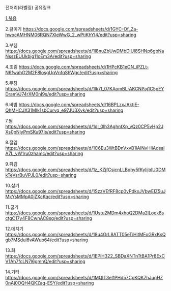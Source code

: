 전처리(라벨링)  공유링크

[1.볶음](https://docs.google.com/spreadsheets/d/1hjWPOdGEVMl7anzC4z3SKDTgboEi3mrsNwRGgD7ITsQ/edit?usp=sharing)

2.끓이기 https://docs.google.com/spreadsheets/d/1GYC-Of_Za-hwocAMHNM06RQN7XleWwG_2_wPtiKhYI4/edit?usp=sharing

3.부침 https://docs.google.com/spreadsheets/d/1l8nuZbUwDMbDlUl8SHNp6gbNaNsszEUUkbjg11oEm3A/edit?usp=sharing

4.조림 https://docs.google.com/spreadsheets/d/1HPcKB1eON_iPZLt-N6fwahG2M2F8losgUqVnfqShWgc/edit?usp=sharing

5.무침 https://docs.google.com/spreadsheets/d/1lk7f_07KAomBLrAKCNPaj1C5pEYDramVJ74rXM0nI9s/edit?usp=sharing

6.비빔 https://docs.google.com/spreadsheets/d/16BPLzxJAktiE-QhMHCJX31Mlk1sbCurvq_e97JU3Xvk/edit?usp=sharing

7.찜 https://docs.google.com/spreadsheets/d/1dl_0lh3AghntXp_vQz0CP5vHp2JXs0pNjyPmSKu97Is/edit?usp=sharing

8.절임 https://docs.google.com/spreadsheets/d/1C6Eu3WtBDnVxvB1lAINvHIiAdsalA7L_vW1ru0zhamc/edit?usp=sharing

9.튀김 https://docs.google.com/spreadsheets/d/1z_KZjfCsjcnLLBqhy5fKylijblU0DMkTeVsrBuVPJL0/edit?usp=sharing

10.삶기 https://docs.google.com/spreadsheets/d/1SzzVEfRF8cp0vPdkxJVbwEIZ5uJMkYsMMpA0jZXcKqc/edit?usp=sharing

11.굽기 https://docs.google.com/spreadsheets/d/1Ustu2MDm4xhoQ2DMa2lLoek8sctgC17y4F8CwnAC8sg/edit?usp=sharing

12.데치기 https://docs.google.com/spreadsheets/d/18u4GrL8ATT05eTiHitMFoGRxKsQgb7MSdul6vAWub64/edit?usp=sharing

13.회 https://docs.google.com/spreadsheets/d/1EPiH322_SBDaXNTnTtBA1Pr8ExCV1Ah7fcLN7l6gmnQ/edit?usp=sharing

14.기타 https://docs.google.com/spreadsheets/d/1MQIT3el1PHd57CpKQK7hJuqHZ0nAj0OQH4QKZaq-ESY/edit?usp=sharing
